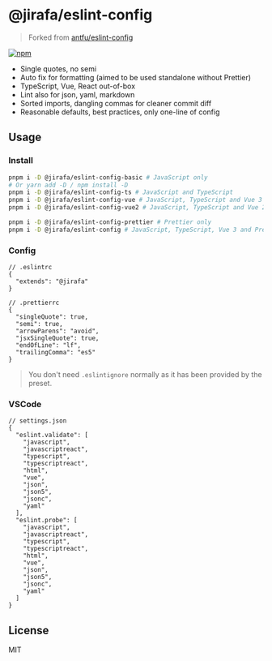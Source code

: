 # @jirafa/eslint-config

> Forked from [antfu/eslint-config](https://github.com/antfu/eslint-config)

[![npm](https://img.shields.io/npm/v/@jirafa/eslint-config?color=a1b858&label=)](https://npmjs.com/package/@jirafa/eslint-config)

- Single quotes, no semi
- Auto fix for formatting (aimed to be used standalone without Prettier)
- TypeScript, Vue, React out-of-box
- Lint also for json, yaml, markdown
- Sorted imports, dangling commas for cleaner commit diff
- Reasonable defaults, best practices, only one-line of config

## Usage

### Install

```bash
pnpm i -D @jirafa/eslint-config-basic # JavaScript only
# Or yarn add -D / npm install -D
pnpm i -D @jirafa/eslint-config-ts # JavaScript and TypeScript
pnpm i -D @jirafa/eslint-config-vue # JavaScript, TypeScript and Vue 3
pnpm i -D @jirafa/eslint-config-vue2 # JavaScript, TypeScript and Vue 2

pnpm i -D @jirafa/eslint-config-prettier # Prettier only
pnpm i -D @jirafa/eslint-config # JavaScript, TypeScript, Vue 3 and Prettier
```

### Config

```jsonc
// .eslintrc
{
  "extends": "@jirafa"
}
```

```jsonc
// .prettierrc
{
  "singleQuote": true,
  "semi": true,
  "arrowParens": "avoid",
  "jsxSingleQuote": true,
  "endOfLine": "lf",
  "trailingComma": "es5"
}
```

> You don't need `.eslintignore` normally as it has been provided by the preset.

### VSCode

```jsonc
// settings.json
{
  "eslint.validate": [
    "javascript",
    "javascriptreact",
    "typescript",
    "typescriptreact",
    "html",
    "vue",
    "json",
    "json5",
    "jsonc",
    "yaml"
  ],
  "eslint.probe": [
    "javascript",
    "javascriptreact",
    "typescript",
    "typescriptreact",
    "html",
    "vue",
    "json",
    "json5",
    "jsonc",
    "yaml"
  ]
}
```

## License

MIT

